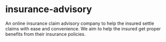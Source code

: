 # insurance-advisory
An online insurance claim advisory company to help the insured settle claims with ease and convenience. We aim to help the insured get proper benefits from their insurance policies.
